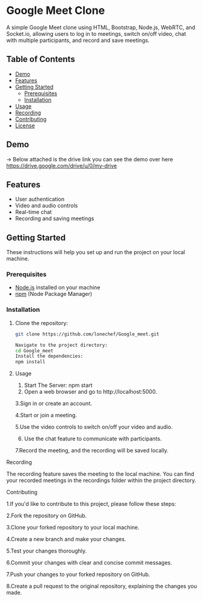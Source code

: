 # Google Meet Clone

A simple Google Meet clone using HTML, Bootstrap, Node.js, WebRTC, and Socket.io, allowing users to log in to meetings, switch on/off video, chat with multiple participants, and record and save meetings.

## Table of Contents

- [Demo](#demo)
- [Features](#features)
- [Getting Started](#getting-started)
  - [Prerequisites](#prerequisites)
  - [Installation](#installation)
- [Usage](#usage)
- [Recording](#recording)
- [Contributing](#contributing)
- [License](#license)

## Demo
-> Below attached is the drive link you can see the demo over here
https://drive.google.com/drive/u/0/my-drive

## Features

- User authentication
- Video and audio controls
- Real-time chat
- Recording and saving meetings

## Getting Started

These instructions will help you set up and run the project on your local machine.

### Prerequisites

- [Node.js](https://nodejs.org/) installed on your machine
- [npm](https://www.npmjs.com/) (Node Package Manager)

### Installation

1. Clone the repository:

   ```bash
   git clone https://github.com/lonechef/Google_meet.git

   Navigate to the project directory:
   cd Google_meet
   Install the dependencies:
   npm install
2. Usage
   1. Start The Server:
   npm start
   2. Open a web browser and go to http://localhost:5000.

   3.Sign in or create an account.

   4.Start or join a meeting.

   5.Use the video controls to switch on/off your video and audio.
   
   6. Use the chat feature to communicate with participants.

   7.Record the meeting, and the recording will be saved locally.

Recording

The recording feature saves the meeting to the local machine. You can find your recorded meetings in the recordings folder within the project directory.

Contributing

1.If you'd like to contribute to this project, please follow these steps:

2.Fork the repository on GitHub.

3.Clone your forked repository to your local machine.

4.Create a new branch and make your changes.

5.Test your changes thoroughly.

6.Commit your changes with clear and concise commit messages.

7.Push your changes to your forked repository on GitHub.

8.Create a pull request to the original repository, explaining the changes you made.


   
